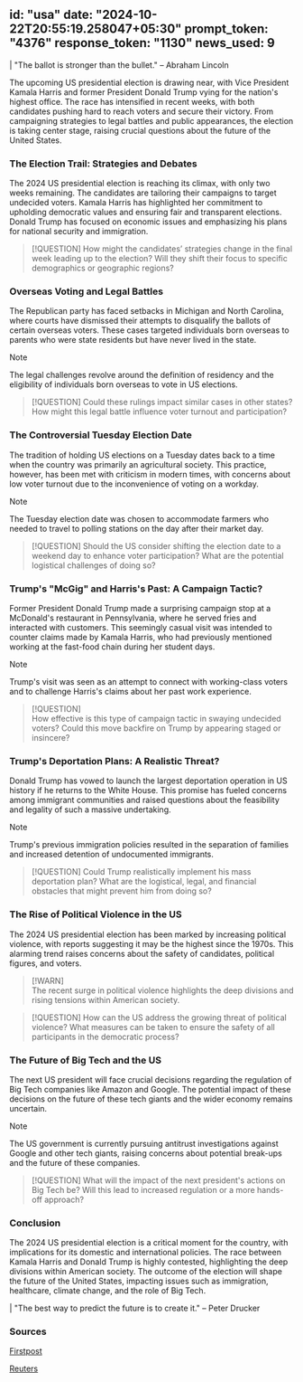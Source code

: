 
id: "usa"
date: "2024-10-22T20:55:19.258047+05:30"
prompt_token: "4376"
response_token: "1130"
news_used: 9
------
| "The ballot is stronger than the bullet." – Abraham Lincoln

The upcoming US presidential election is drawing near, with Vice President Kamala Harris and former President Donald Trump vying for the nation's highest office. The race has intensified in recent weeks, with both candidates pushing hard to reach voters and secure their victory. From campaigning strategies to legal battles and public appearances, the election is taking center stage, raising crucial questions about the future of the United States.

### The Election Trail: Strategies and Debates

The 2024 US presidential election is reaching its climax, with only two weeks remaining.  The candidates are tailoring their campaigns to target undecided voters.  Kamala Harris has highlighted her commitment to upholding democratic values and ensuring fair and transparent elections. Donald Trump has focused on economic issues and emphasizing his plans for national security and immigration. 

> [!QUESTION]
>  How might the candidates’ strategies change in the final week leading up to the election? Will they shift their focus to specific demographics or geographic regions? 

###  Overseas Voting and Legal Battles

The Republican party has faced setbacks in Michigan and North Carolina, where courts have dismissed their attempts to disqualify the ballots of certain overseas voters. These cases targeted individuals born overseas to parents who were state residents but have never lived in the state. 

> [!NOTE] 
> The legal challenges revolve around the definition of residency and the eligibility of individuals born overseas to vote in US elections.

> [!QUESTION]
>  Could these rulings impact similar cases in other states?  How might this legal battle influence voter turnout and participation?

###  The Controversial Tuesday Election Date 

The tradition of holding US elections on a Tuesday dates back to a time when the country was primarily an agricultural society. This practice, however, has been met with criticism in modern times, with concerns about low voter turnout due to the inconvenience of voting on a workday.  

> [!NOTE]  
> The Tuesday election date was chosen to accommodate farmers who needed to travel to polling stations on the day after their market day.

> [!QUESTION]
>  Should the US consider shifting the election date to a weekend day to enhance voter participation? What are the potential logistical challenges of doing so?

###  Trump's "McGig" and Harris's Past: A Campaign Tactic?

Former President Donald Trump made a surprising campaign stop at a McDonald's restaurant in Pennsylvania, where he served fries and interacted with customers. This seemingly casual visit was intended to counter claims made by Kamala Harris, who had previously mentioned working at the fast-food chain during her student days.

> [!NOTE]  
> Trump's visit was seen as an attempt to connect with working-class voters and to challenge Harris's claims about her past work experience. 

> [!QUESTION]  
> How effective is this type of campaign tactic in swaying undecided voters? Could this move backfire on Trump by appearing staged or insincere?

###  Trump's Deportation Plans: A Realistic Threat?

Donald Trump has vowed to launch the largest deportation operation in US history if he returns to the White House. This promise has fueled concerns among immigrant communities and raised questions about the feasibility and legality of such a massive undertaking.  

> [!NOTE]  
> Trump's previous immigration policies resulted in the separation of families and increased detention of undocumented immigrants.

> [!QUESTION]
>  Could Trump realistically implement his mass deportation plan? What are the logistical, legal, and financial obstacles that might prevent him from doing so?

###  The Rise of Political Violence in the US

The 2024 US presidential election has been marked by increasing political violence, with reports suggesting it may be the highest since the 1970s. This alarming trend raises concerns about the safety of candidates, political figures, and voters.

> [!WARN]  
> The recent surge in political violence highlights the deep divisions and rising tensions within American society.

> [!QUESTION]
>  How can the US address the growing threat of political violence? What measures can be taken to ensure the safety of all participants in the democratic process?

###  The Future of Big Tech and the US

The next US president will face crucial decisions regarding the regulation of Big Tech companies like Amazon and Google.  The potential impact of these decisions on the future of these tech giants and the wider economy remains uncertain. 

> [!NOTE]  
> The US government is currently pursuing antitrust investigations against Google and other tech giants, raising concerns about potential break-ups and the future of these companies.

> [!QUESTION]
>  What will the impact of the next president's actions on Big Tech be?  Will this lead to increased regulation or a more hands-off approach?

###  Conclusion

The 2024 US presidential election is a critical moment for the country, with implications for its domestic and international policies. The race between Kamala Harris and Donald Trump is highly contested, highlighting the deep divisions within American society.  The outcome of the election will shape the future of the United States, impacting issues such as immigration, healthcare, climate change, and the role of Big Tech.

| "The best way to predict the future is to create it." – Peter Drucker

### Sources

[Firstpost](https://www.firstpost.com/)

[Reuters](https://www.reuters.com/)

